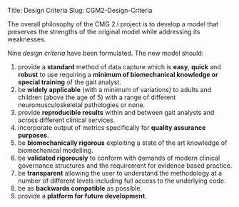 Title: Design Criteria
Slug: CGM2-Design-Criteria

The overall philosophy of the CMG 2.i project is to develop a model that preserves the strengths of the original model while addressing its weaknesses.

Nine *design criteria* have been formulated. The new model should:

1.	provide a **standard** method of data capture which is **easy**, **quick** and **robust** to use requiring a **minimum of biomechanical knowledge or special training** of the gait analyst.
2.	be **widely applicable** (with a minimum of variations) to adults and children (above the age of 5) with a range of different neuromusculoskeletal pathologies or none.
3.	provide **reproducible results** within and between gait analysts and across different clinical services.
4.	incorporate output of metrics specifically for **quality assurance purposes**.
5.	be **biomechanically rigorous** exploiting a state of the art knowledge of biomechanical modelling.
6.	be **validated rigorously** to conform with demands of modern clinical governance structures and the requirement for evidence based practice.
7.	be **transparent** allowing the user to understand the methodology at a number of different levels including full access to the underlying code.
8.	be as **backwards compatible** as possible.
9.	provide a **platform for future development**.
